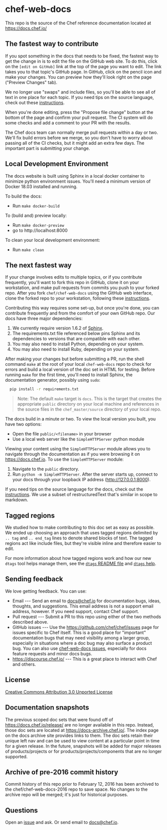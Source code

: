 # chef-web-docs

This repo is the source of the Chef reference documentation located at
https://docs.chef.io/

## The fastest way to contribute

If you spot something in the docs that needs to be fixed, the fastest
way to get the change in is to edit the file on the GitHub web
site. To do this, click on the `[edit on GitHub]` link at the top of
the page you want to edit. The link takes you to that topic's GitHub
page. In GitHub, click on the pencil icon and make your changes. You
can preview how they'll look right on the page ("Preview Changes"
tab).

We no longer use "swaps" and include files, so you'll be able to see
all of text in one place for each topic. If you need tips on the
source language, check out these
[instructions](https://docs.chef.io/style_guide.html).

When you're done editing, press the "Propose file change" button at
the bottom of the page and confirm your pull request. The CI system
will do some checks and add a comment to your PR with the results.

The Chef docs team can normally merge pull requests within a day or
two. We'll fix build errors before we merge, so you don't have to
worry about passing all of the CI checks, but it might add an extra
few days. The important part is submitting your change.

## Local Development Environment

The docs website is built using Sphinx in a local docker container
to minimize python environment issues.
You'll need a minimum version of Docker 18.03 installed and running.

To build the docs:

- Run `make docker-build`

To (build and) preview locally:

- Run `make docker-preview`
- go to http://localhost:8000

To clean your local development environment:

- Run `make clean`

## The next fastest way

If your change involves edits to multiple topics, or if you contribute
frequently, you'll want to fork this repo in GitHub, clone it on your
workstation, and make pull requests from commits you push to your
forked repo. After you fork `chef/chef-web-docs` using the GitHub web
interface, clone the forked repo to your workstation, following these [instructions](https://docs.chef.io/community_contributions.html#use-git).

Contributing this way requires some set-up, but once you're done, you can contribute
frequently and from the comfort of your own GitHub repo. Our docs have three major dependencies:

  1. We currently require version 1.6.2 of [Sphinx](http://sphinx-doc.org/).
  2. The requirements.txt file referenced below pins Sphinx and its dependencies to versions that are compatible with each other.
  3. You may also need to install Python, depending on your system.
  4. You may also need to install Ruby, depending on your system.

After making your changes but before submitting a PR, run the shell
command `make` at the root of your local `chef-web-docs` repo to check for errors and build a local version of
the doc set in HTML for testing. Before running `make` for the first time, you'll need to
install Sphinx, the documentation generator, possibly using `sudo`:

```bash
  pip install -r requirements.txt
```

> Note: The default `make` target is `docs`. This is the target that creates the appropriate `public` directory on your local machine and references in the source files in the `chef_master/source` directory of your local repo.

The docs build in a minute or two. To
view the local version you built, you have two options:

- Open the file `public/<filename>` in your browser
- Use a local web server like the `SimpleHTTPServer` python module

Viewing your content using the `SimpleHTTPServer` module allows you to navigate through the documentation as if you were browsing it on https://docs.chef.io. To use the `SimpleHTTPServer` module:

1. Navigate to the `public` directory.
2. Run `python -m SimpleHTTPServer`. After the server starts up, connect to your docs through your loopback IP address (http://127.0.0.1:8000).

If you need tips on the source language for the docs, check out the
[instructions](https://docs.chef.io/style_guide.html). We use a subset
of restructuredText that's similar in scope to markdown.

## Tagged regions

We studied how to make contributing to this doc set as easy as
possible. We ended up choosing an approach that uses tagged regions
delimited by `.. tag` and `.. end_tag` lines to denote shared blocks
of text. The tagged regions act like include files, but they're
visible inline and therefore easier to edit.

For more information about how tagged regions work and how our new
`dtags` tool helps manage them, see the
[`dtags` README file](doctools/dtags_readme.md) and
[`dtags` help](doctools/dtags_help.md).

## Sending feedback

We love getting feedback. You can use:

- Email --- Send an email to docs@chef.io for documentation bugs,
  ideas, thoughts, and suggestions. This email address is not a
  support email address, however. If you need support, contact Chef
  support.
- Pull request --- Submit a PR to this repo using either of the two
  methods described above.
- GitHub issues --- Use the https://github.com/chef/chef/issues page
  for issues specific to Chef itself. This is a good place for
  "important" documentation bugs that may need visibility among a
  larger group, especially in situations where a doc bug may also
  surface a product bug. You can also use
  [chef-web-docs issues](https://github.com/chef/chef-web-docs/issues),
  especially for docs feature requests and minor docs bugs.
- https://discourse.chef.io/ --- This is a great place to interact with Chef and others.

## License

[Creative Commons Attribution 3.0 Unported License](http://creativecommons.org/licenses/by/3.0/)

## Documentation snapshots

The previous scoped doc sets that were found off of https://docs.chef.io/release/ are no longer available in this repo. Instead,
those doc sets are located at https://docs-archive.chef.io/. The index page on the docs archive site provides links to them. The doc sets retain their unique
left nav and can be used to view content at a particular point in time for a given release. In the future, snapshots
will be added for major releases of products/projects or for products/projects/components that are no longer supported.

## Archive of pre-2016 commit history

Commit history of this repo prior to February 12, 2016 has been
archived to the chef/chef-web-docs-2016 repo to save space. No changes
to the archive repo will be merged; it's just for historical purposes.

## Questions

Open an [issue](https://github.com/chef/chef-web-docs/issues) and
ask. Or send email to docs@chef.io.
